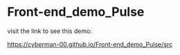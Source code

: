# Front-end_demo_Pulse

visit the link to see this demo:

https://cyberman-00.github.io/Front-end_demo_Pulse/src
